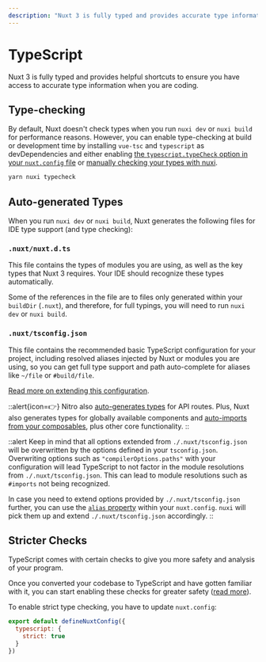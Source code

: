 ```yaml
---
description: "Nuxt 3 is fully typed and provides accurate type information when you are coding."
---
```


# TypeScript

Nuxt 3 is fully typed and provides helpful shortcuts to ensure you have access to accurate type information when you are coding.

## Type-checking

By default, Nuxt doesn't check types when you run `nuxi dev` or `nuxi build` for performance reasons. However, you can enable type-checking at build or development time by installing `vue-tsc` and `typescript` as devDependencies and either enabling [the `typescript.typeCheck` option in your `nuxt.config` file](/docs/api/configuration/nuxt-config#typescript) or [manually checking your types with nuxi](/docs/api/commands/typecheck).

```bash
yarn nuxi typecheck
```

## Auto-generated Types

When you run `nuxi dev` or `nuxi build`, Nuxt generates the following files for IDE type support (and type checking):

### `.nuxt/nuxt.d.ts`

This file contains the types of modules you are using, as well as the key types that Nuxt 3 requires. Your IDE should recognize these types automatically.

Some of the references in the file are to files only generated within your `buildDir` (`.nuxt`), and therefore, for full typings, you will need to run `nuxi dev` or `nuxi build`.

### `.nuxt/tsconfig.json`

This file contains the recommended basic TypeScript configuration for your project, including resolved aliases injected by Nuxt or modules you are using, so you can get full type support and path auto-complete for aliases like `~/file` or `#build/file`.

[Read more on extending this configuration](/docs/guide/directory-structure/tsconfig).

::alert{icon=👉}
Nitro also [auto-generates types](/docs/guide/concepts/server-engine#typed-api-routes) for API routes. Plus, Nuxt also generates types for globally available components and [auto-imports from your composables](/docs/guide/directory-structure/composables), plus other core functionality.
::

::alert
Keep in mind that all options extended from `./.nuxt/tsconfig.json` will be overwritten by the options defined in your `tsconfig.json`.
Overwriting options such as `"compilerOptions.paths"` with your configuration will lead TypeScript to not factor in the module resolutions from `./.nuxt/tsconfig.json`. This can lead to module resolutions such as `#imports` not being recognized.

In case you need to extend options provided by `./.nuxt/tsconfig.json` further, you can use the [`alias` property](/docs/api/configuration/nuxt-config#alias) within your `nuxt.config`. `nuxi` will pick them up and extend `./.nuxt/tsconfig.json` accordingly.
::

## Stricter Checks

TypeScript comes with certain checks to give you more safety and analysis of your program.

Once you converted your codebase to TypeScript and have gotten familiar with it, you can start enabling these checks for greater safety ([read more](https://www.typescriptlang.org/docs/handbook/migrating-from-javascript.html#getting-stricter-checks)).

To enable strict type checking, you have to update `nuxt.config`:

```js
export default defineNuxtConfig({
  typescript: {
    strict: true
  }
})
```

